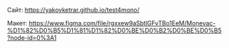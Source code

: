 Сайт:
https://yakovketrar.github.io/test4mono/

Макет:
https://www.figma.com/file/rgxxew9aSbtlGFvTBo1EeM/Monevac-%D1%82%D0%B5%D1%81%D1%82%D0%BE%D0%B2%D0%BE%D0%B5?node-id=0%3A1
